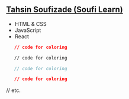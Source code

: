 ## [Tahsin Soufizade (Soufi Learn)](https://instagram.com/soufi_learn)
* HTML & CSS
* JavaScript
* React

```json
   // code for coloring
```
```html
   // code for coloring
```
```js
   // code for coloring
```
```css
   // code for coloring
```
// etc.
